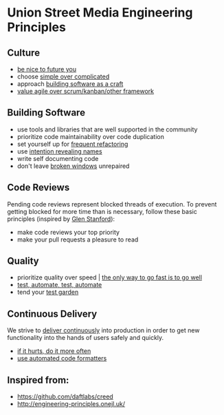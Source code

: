 # Union Street Media Engineering Principles

## Culture

- [be nice to future you](docs/be-nice-to-future-you.md)
- choose [simple over complicated](docs/simple-over-complicated.md)
- approach [building software as a craft](http://manifesto.softwarecraftsmanship.org/)
- [value agile over scrum/kanban/other framework](docs/agile.md)

## Building Software

- use tools and libraries that are well supported in the community
- prioritize code maintainability over code duplication
- set yourself up for [frequent refactoring](https://martinfowler.com/bliki/OpportunisticRefactoring.html)
- use [intention revealing names](docs/descriptive-names.md)
- write self documenting code
- don't leave [broken windows](https://blog.codinghorror.com/the-broken-window-theory/) unrepaired

## Code Reviews
Pending code reviews represent blocked threads of execution. To prevent getting blocked for more
time than is necessary, follow these basic principles (inspired by
[Glen Stanford](https://medium.com/@9len/on-code-review-16ea85f7c585)):

- make code reviews your top priority
- make your pull requests a pleasure to read

## Quality

- prioritize quality over speed | [the only way to go fast is to go well](http://butunclebob.com/ArticleS.UncleBob.VehementMediocrity)
- [test, automate, test, automate](docs/automate-tests.md)
- tend your [test garden](docs/automate-tests.md#tend-your-test-garden)

## Continuous Delivery

We strive to [deliver continuously](https://continuousdelivery.com/) into production in order to get new functionality into the hands of users safely and quickly.

- [if it hurts, do it more often](https://medium.com/continuousdelivery/if-it-hurts-do-it-more-often-f5a00cc12ffa)
- [use automated code formatters](docs/format-code-automatically.md)

## Inspired from:

- https://github.com/daftlabs/creed
- http://engineering-principles.onejl.uk/

